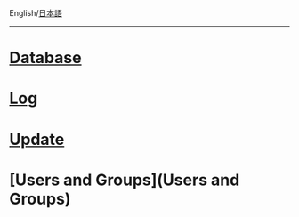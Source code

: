 English/[日本語](https://github.com/aegif/NemakiWare/wiki/%E3%83%A1%E3%83%B3%E3%83%86%E3%83%8A%E3%83%B3%E3%82%B9) 
***
# [Database](Maintenance(Database))
# [Log](https://github.com/aegif/NemakiWare/wiki/Maintenance%28Log%29)
# [Update](Update)
# [Users and Groups](Users and Groups)